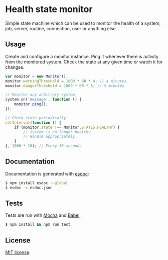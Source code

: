 Health state monitor
====================

Simple state machine which can be used to monitor the health of a system, job,
server, routine, connection, user or anything else.

## Usage

Create and configure a monitor instance. Ping it whenever there is activity from
the monitored system. Check the state at any given time or watch it for changes.

```js
var monitor = new Monitor();
monitor.warningThreshold = 1000 * 60 * 4; // 4 minutes
monitor.dangerThreshold = 1000 * 60 * 5; // 5 minutes

// Monitor any arbitrary system
system.on('message', function () {
	monitor.ping();
});

// Check state periodically
setInterval(function () {
	if (monitor.state !== Monitor.STATES.HEALTHY) {
		// System is no longer healthy
		// Handle appropriately
	}
}, 1000 * 10); // Every 10 seconds
```

## Documentation

Documentation is generated with [esdoc][esdoc]:

```sh
$ npm install esdoc --global
$ esdoc -c esdoc.json
```

## Tests

Tests are run with [Mocha][mocha] and [Babel][babel]:

```sh
$ npm install && npm run test
```

## License

[MIT license](LICENSE).

[esdoc]: https://esdoc.org/
[mocha]: https://mochajs.org/
[babel]: https://babeljs.io/
